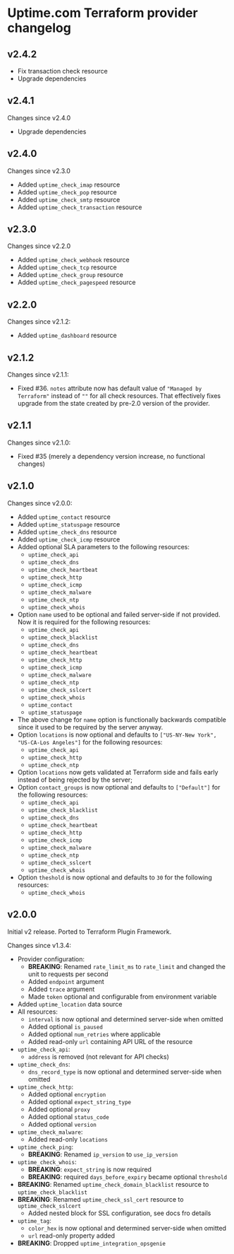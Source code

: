 # Uptime.com Terraform provider changelog

## v2.4.2

- Fix transaction check resource
- Upgrade dependencies

## v2.4.1

Changes since v2.4.0

- Upgrade dependencies

## v2.4.0

Changes since v2.3.0

- Added `uptime_check_imap` resource
- Added `uptime_check_pop` resource
- Added `uptime_check_smtp` resource
- Added `uptime_check_transaction` resource

## v2.3.0

Changes since v2.2.0

- Added `uptime_check_webhook` resource
- Added `uptime_check_tcp` resource
- Added `uptime_check_group` resource
- Added `uptime_check_pagespeed` resource

## v2.2.0

Changes since v2.1.2:

- Added `uptime_dashboard` resource

## v2.1.2

Changes since v2.1.1:

- Fixed #36. `notes` attribute now has default value of `"Managed by Terraform"` instead of `""` for all check
  resources. That effectively fixes upgrade from the state created by pre-2.0 version of the provider.

## v2.1.1

Changes since v2.1.0:

- Fixed #35 (merely a dependency version increase, no functional changes)

## v2.1.0

Changes since v2.0.0:

- Added `uptime_contact` resource
- Added `uptime_statuspage` resource
- Added `uptime_check_dns` resource
- Added `uptime_check_icmp` resource
- Added optional SLA parameters to the following resources:
  - `uptime_check_api`
  - `uptime_check_dns`
  - `uptime_check_heartbeat`
  - `uptime_check_http`
  - `uptime_check_icmp`
  - `uptime_check_malware`
  - `uptime_check_ntp`
  - `uptime_check_whois`
- Option `name` used to be optional and failed server-side if not provided. Now it is required for the following
  resources:
  - `uptime_check_api`
  - `uptime_check_blacklist`
  - `uptime_check_dns`
  - `uptime_check_heartbeat`
  - `uptime_check_http`
  - `uptime_check_icmp`
  - `uptime_check_malware`
  - `uptime_check_ntp`
  - `uptime_check_sslcert`
  - `uptime_check_whois`
  - `uptime_contact`
  - `uptime_statuspage`
- The above change for `name` option is functionally backwards compatible since it used to be required by the server
  anyway.
- Option `locations` is now optional and defaults to `["US-NY-New York", "US-CA-Los Angeles"]` for the following
  resources:
  - `uptime_check_api`
  - `uptime_check_http`
  - `uptime_check_ntp`
- Option `locations` now gets validated at Terraform side and fails early instead of being rejected by the server;
- Option `contact_groups` is now optional and defaults to `["Default"]` for the following resources:
  - `uptime_check_api`
  - `uptime_check_blacklist`
  - `uptime_check_dns`
  - `uptime_check_heartbeat`
  - `uptime_check_http`
  - `uptime_check_icmp`
  - `uptime_check_malware`
  - `uptime_check_ntp`
  - `uptime_check_sslcert`
  - `uptime_check_whois`
- Option `theshold` is now optional and defaults to `30` for the following resources:
  - `uptime_check_whois`

## v2.0.0

Initial v2 release. Ported to Terraform Plugin Framework.

Changes since v1.3.4:

- Provider configuration:
  - **BREAKING**: Renamed `rate_limit_ms` to `rate_limit` and changed the unit to requests per second
  - Added `endpoint` argument
  - Added `trace` argument
  - Made `token` optional and configurable from environment variable
- Added `uptime_location` data source
- All resources:
  - `interval` is now optional and determined server-side when omitted
  - Added optional `is_paused`
  - Added optional `num_retries` where applicable
  - Added read-only `url` containing API URL of the resource
- `uptime_check_api`:
  - `address` is removed (not relevant for API checks)
- `uptime_check_dns`:
  - `dns_record_type` is now optional and determined server-side when omitted
- `uptime_check_http`:
  - Added optional `encryption`
  - Added optional `expect_string_type`
  - Added optional `proxy`
  - Added optional `status_code`
  - Added optional `version`
- `uptime_check_malware`:
  - Added read-only `locations`
- `uptime_check_ping`:
  - **BREAKING**: Renamed `ip_version` to `use_ip_version`
- `uptime_check_whois`:
  - **BREAKING**: `expect_string` is now required
  - **BREAKING**: required `days_before_expiry` became optional `threshold`
- **BREAKING**: Renamed `uptime_check_domain_blacklist` resource to `uptime_check_blacklist`
- **BREAKING**: Renamed `uptime_check_ssl_cert` resource to `uptime_check_sslcert`
  - Added nested block for SSL configuration, see docs fro details
- `uptime_tag`:
  - `color_hex` is now optional and determined server-side when omitted
  - `url` read-only property added
- **BREAKING**: Dropped `uptime_integration_opsgenie`
